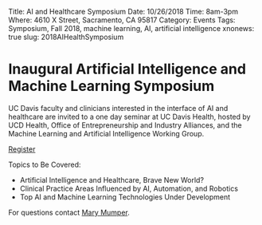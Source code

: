 Title: AI and Healthcare Symposium
Date: 10/26/2018
Time: 8am-3pm
Where: 4610 X Street, Sacramento, CA 95817
Category: Events
Tags: Symposium, Fall 2018, machine learning, AI, artificial intelligence
xnonews: true
slug: 2018AIHealthSymposium

# Inaugural Artificial Intelligence and Machine Learning Symposium

UC Davis faculty and clinicians interested in the interface of AI and healthcare are invited to a one day seminar at UC Davis Health, hosted by UCD Health, Office of Entrepreneurship and Industry Alliances, and the Machine Learning and Artificial Intelligence Working Group.  

[Register](https://docs.google.com/forms/d/e/1FAIpQLSeAbU_sqL7uMdydufrmuLARos_x4jh5oVuDp5QoGSdV5JoY5Q/viewform)

Topics to Be Covered:

* Artificial Intelligence and Healthcare, Brave New World?
* Clinical Practice Areas Influenced by AI, Automation, and Robotics
* Top AI and Machine Learning Technologies Under Development

For questions contact [Mary Mumper](mamumper@ucdavis.edu).